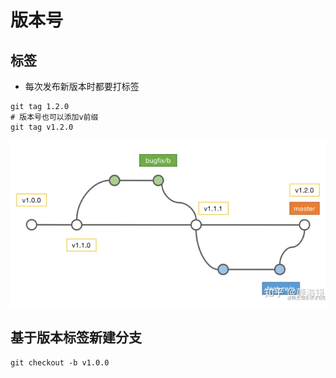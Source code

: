 # 版本号

## 标签
* 每次发布新版本时都要打标签
```
git tag 1.2.0
# 版本号也可以添加v前缀
git tag v1.2.0
```
![版本号](./images/version.png "版本号")

## 基于版本标签新建分支
```
git checkout -b v1.0.0
```